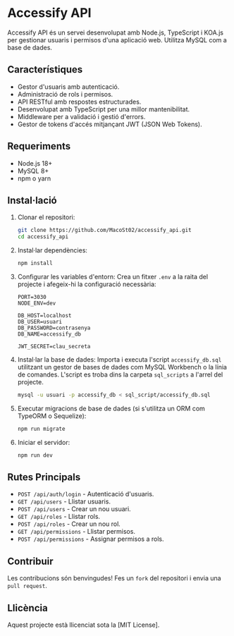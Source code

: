 # Accessify API

Accessify API és un servei desenvolupat amb Node.js, TypeScript i KOA.js per gestionar usuaris i permisos d'una aplicació web. Utilitza MySQL com a base de dades.

## Característiques

- Gestor d'usuaris amb autenticació.
- Administració de rols i permisos.
- API RESTful amb respostes estructurades.
- Desenvolupat amb TypeScript per una millor mantenibilitat.
- Middleware per a validació i gestió d'errors.
- Gestor de tokens d'accés mitjançant JWT (JSON Web Tokens).

## Requeriments

- Node.js 18+
- MySQL 8+
- npm o yarn

## Instal·lació

1. Clonar el repositori:
   ```sh
   git clone https://github.com/MacoSt02/accessify_api.git
   cd accessify_api
   ```

2. Instal·lar dependències:
   ```sh
   npm install
   ```

3. Configurar les variables d'entorn:
   Crea un fitxer `.env` a la raita del projecte i afegeix-hi la configuració necessària:
   ```env
   PORT=3030
   NODE_ENV=dev

   DB_HOST=localhost
   DB_USER=usuari
   DB_PASSWORD=contrasenya
   DB_NAME=accessify_db
   
   JWT_SECRET=clau_secreta
   ```

4. Instal·lar la base de dades:
   Importa i executa l'script `accessify_db.sql` utilitzant un gestor de bases de dades com MySQL Workbench o la línia de comandes. L'script es troba dins la carpeta `sql_scripts` a l'arrel del projecte.
   ```sh
   mysql -u usuari -p accessify_db < sql_script/accessify_db.sql
   ```

5. Executar migracions de base de dades (si s'utilitza un ORM com TypeORM o Sequelize):
   ```sh
   npm run migrate
   ```

6. Iniciar el servidor:
   ```sh
   npm run dev
   ```

## Rutes Principals

- `POST /api/auth/login` - Autenticació d'usuaris.
- `GET /api/users` - Llistar usuaris.
- `POST /api/users` - Crear un nou usuari.
- `GET /api/roles` - Llistar rols.
- `POST /api/roles` - Crear un nou rol.
- `GET /api/permissions` - Llistar permisos.
- `POST /api/permissions` - Assignar permisos a rols.

## Contribuir

Les contribucions són benvingudes! Fes un `fork` del repositori i envia una `pull request`.

## Llicència

Aquest projecte està llicenciat sota la [MIT License].

